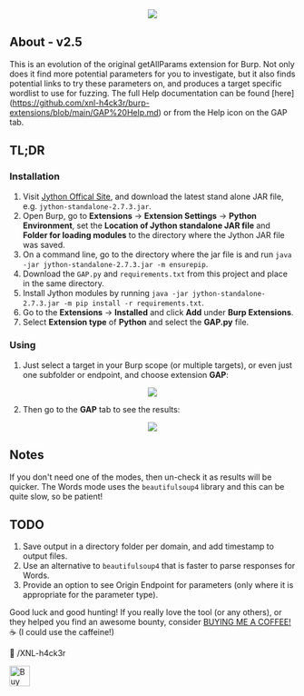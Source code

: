<center><img src="https://raw.githubusercontent.com/xnl-h4ck3r/GAP-Burp-Extension/main/GAP/images/title.png"></center>

## About - v2.5

This is an evolution of the original getAllParams extension for Burp. Not only does it find more potential parameters for you to investigate, but it also finds potential links to try these parameters on, and produces a target specific wordlist to use for fuzzing.
The full Help documentation can be found [here] (https://github.com/xnl-h4ck3r/burp-extensions/blob/main/GAP%20Help.md) or from the Help icon on the GAP tab.

## TL;DR

### Installation

1. Visit [Jython Offical Site](https://www.jython.org/download), and download the latest stand alone JAR file, e.g. `jython-standalone-2.7.3.jar`.
2. Open Burp, go to **Extensions** -> **Extension Settings** -> **Python Environment**, set the **Location of Jython standalone JAR file** and **Folder for loading modules** to the directory where the Jython JAR file was saved.
3. On a command line, go to the directory where the jar file is and run `java -jar jython-standalone-2.7.3.jar -m ensurepip`.
4. Download the `GAP.py` and `requirements.txt` from this project and place in the same directory.
5. Install Jython modules by running `java -jar jython-standalone-2.7.3.jar -m pip install -r requirements.txt`.
6. Go to the **Extensions** -> **Installed** and click **Add** under **Burp Extensions**.
7. Select **Extension type** of **Python** and select the **GAP.py** file.

### Using

1. Just select a target in your Burp scope (or multiple targets), or even just one subfolder or endpoint, and choose extension **GAP**:

<center><img src="https://raw.githubusercontent.com/xnl-h4ck3r/GAP-Burp-Extension/main/GAP/images/run.png"></center>

2. Then go to the **GAP** tab to see the results:

<center><img src="https://raw.githubusercontent.com/xnl-h4ck3r/GAP-Burp-Extension/main/GAP/images/tab.png"></center>

## Notes

If you don't need one of the modes, then un-check it as results will be quicker.
The Words mode uses the `beautifulsoup4` library and this can be quite slow, so be patient!

## TODO

1. Save output in a directory folder per domain, and add timestamp to output files.
2. Use an alternative to `beautifulsoup4` that is faster to parse responses for Words.
3. Provide an option to see Origin Endpoint for parameters (only where it is appropriate for the parameter type).

Good luck and good hunting!
If you really love the tool (or any others), or they helped you find an awesome bounty, consider [BUYING ME A COFFEE!](https://ko-fi.com/xnlh4ck3r) ☕ (I could use the caffeine!)

🤘 /XNL-h4ck3r

<a href='https://ko-fi.com/B0B3CZKR5' target='_blank'><img height='36' style='border:0px;height:36px;' src='https://storage.ko-fi.com/cdn/kofi2.png?v=3' border='0' alt='Buy Me a Coffee at ko-fi.com' /></a>
